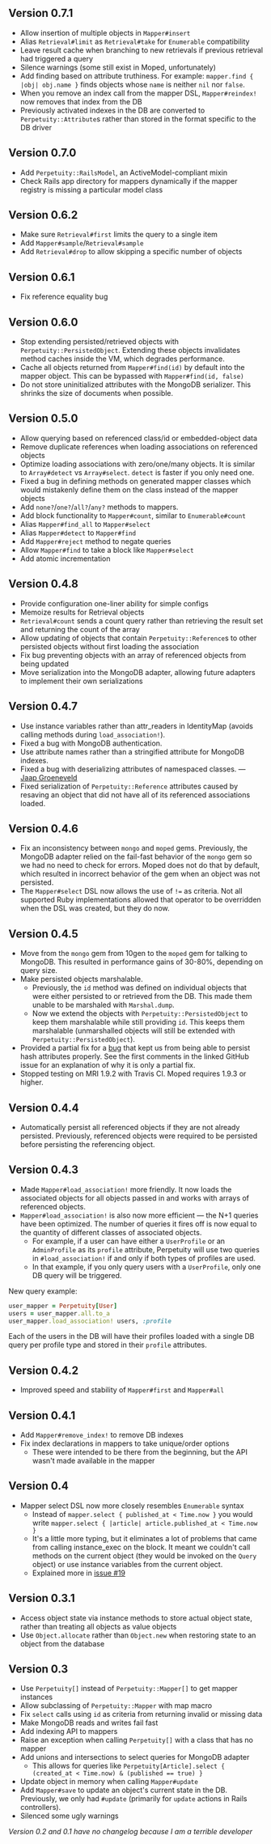 ## Version 0.7.1

- Allow insertion of multiple objects in `Mapper#insert`
- Alias `Retrieval#limit` as `Retrieval#take` for `Enumerable` compatibility
- Leave result cache when branching to new retrievals if previous retrieval had triggered a query
- Silence warnings (some still exist in Moped, unfortunately)
- Add finding based on attribute truthiness. For example: `mapper.find { |obj| obj.name }` finds objects whose `name` is neither `nil` nor `false`.
- When you remove an index call from the mapper DSL, `Mapper#reindex!` now removes that index from the DB
- Previously activated indexes in the DB are converted to `Perpetuity::Attribute`s rather than stored in the format specific to the DB driver

## Version 0.7.0

- Add `Perpetuity::RailsModel`, an ActiveModel-compliant mixin
- Check Rails app directory for mappers dynamically if the mapper registry is missing a particular model class

## Version 0.6.2

- Make sure `Retrieval#first` limits the query to a single item
- Add `Mapper#sample`/`Retrieval#sample`
- Add `Retrieval#drop` to allow skipping a specific number of objects

## Version 0.6.1

- Fix reference equality bug

## Version 0.6.0

- Stop extending persisted/retrieved objects with `Perpetuity::PersistedObject`. Extending these objects invalidates method caches inside the VM, which degrades performance.
- Cache all objects returned from `Mapper#find(id)` by default into the mapper object. This can be bypassed with `Mapper#find(id, false)`
- Do not store uninitialized attributes with the MongoDB serializer. This shrinks the size of documents when possible.

## Version 0.5.0

- Allow querying based on referenced class/id or embedded-object data
- Remove duplicate references when loading associations on referenced objects
- Optimize loading associations with zero/one/many objects. It is similar to `Array#detect` vs `Array#select`. `detect` is faster if you only need one.
- Fixed a bug in defining methods on generated mapper classes which would mistakenly define them on the class instead of the mapper objects
- Add `none?`/`one?`/`all?`/`any?` methods to mappers.
- Add block functionality to `Mapper#count`, similar to `Enumerable#count`
- Alias `Mapper#find_all` to `Mapper#select`
- Alias `Mapper#detect` to `Mapper#find`
- Add `Mapper#reject` method to negate queries
- Allow `Mapper#find` to take a block like `Mapper#select`
- Add atomic incrementation

## Version 0.4.8

- Provide configuration one-liner ability for simple configs
- Memoize results for Retrieval objects
- `Retrieval#count` sends a count query rather than retrieving the result set and returning the count of the array
- Allow updating of objects that contain `Perpetuity::Reference`s to other persisted objects without first loading the association
- Fix bug preventing objects with an array of referenced objects from being updated
- Move serialization into the MongoDB adapter, allowing future adapters to implement their own serializations

## Version 0.4.7

- Use instance variables rather than attr_readers in IdentityMap (avoids calling methods during `load_association!`).
- Fixed a bug with MongoDB authentication.
- Use attribute names rather than a stringified attribute for MongoDB indexes.
- Fixed a bug with deserializing attributes of namespaced classes. — [Jaap Groeneveld](https://github.com/jgroeneveld)
- Fixed serialization of `Perpetuity::Reference` attributes caused by resaving an object that did not have all of its referenced associations loaded.

## Version 0.4.6

- Fix an inconsistency between `mongo` and `moped` gems. Previously, the MongoDB adapter relied on the fail-fast behavior of the `mongo` gem so we had no need to check for errors. Moped does not do that by default, which resulted in incorrect behavior of the gem when an object was not persisted.
- The `Mapper#select` DSL now allows the use of `!=` as criteria. Not all supported Ruby implementations allowed that operator to be overridden when the DSL was created, but they do now.

## Version 0.4.5

- Move from the `mongo` gem from 10gen to the `moped` gem for talking to MongoDB. This resulted in performance gains of 30-80%, depending on query size.
- Make persisted objects marshalable.
  - Previously, the `id` method was defined on individual objects that were either persisted to or retrieved from the DB. This made them unable to be marshaled with `Marshal.dump`.
  - Now we extend the objects with `Perpetuity::PersistedObject` to keep them marshalable while still providing `id`. This keeps them marshalable (unmarshalled objects will still be extended with `Perpetuity::PersistedObject`).
- Provided a partial fix for a [bug](https://github.com/jgaskins/perpetuity/issues/23) that kept us from being able to persist hash attributes properly. See the first comments in the linked GitHub issue for an explanation of why it is only a partial fix.
- Stopped testing on MRI 1.9.2 with Travis CI. Moped requires 1.9.3 or higher.

## Version 0.4.4

- Automatically persist all referenced objects if they are not already persisted. Previously, referenced objects were required to be persisted before persisting the referencing object.

## Version 0.4.3

- Made `Mapper#load_association!` more friendly. It now loads the associated objects for all objects passed in and works with arrays of referenced objects.
- `Mapper#load_association!` is also now more efficient — the N+1 queries have been optimized. The number of queries it fires off is now equal to the quantity of different classes of associated objects.
  - For example, if a user can have either a `UserProfile` or an `AdminProfile` as its `profile` attribute, Perpetuity will use two queries in `#load_association!` if and only if both types of profiles are used.
  - In that example, if you only query users with a `UserProfile`, only one DB query will be triggered.

New query example:

```ruby
user_mapper = Perpetuity[User]
users = user_mapper.all.to_a
user_mapper.load_association! users, :profile
```

Each of the users in the DB will have their profiles loaded with a single DB query per profile type and stored in their `profile` attributes.

## Version 0.4.2

- Improved speed and stability of `Mapper#first` and `Mapper#all`

## Version 0.4.1

- Add `Mapper#remove_index!` to remove DB indexes
- Fix index declarations in mappers to take unique/order options
  - These were intended to be there from the beginning, but the API wasn't made available in the mapper

## Version 0.4

- Mapper select DSL now more closely resembles `Enumerable` syntax
  - Instead of `mapper.select { published_at < Time.now }` you would write `mapper.select { |article| article.published_at < Time.now }`
  - It's a little more typing, but it eliminates a lot of problems that came from calling instance_exec on the block. It meant we couldn't call methods on the current object (they would be invoked on the `Query` object) or use instance variables from the current object.
  - Explained more in [issue #19](https://github.com/jgaskins/perpetuity/issues/19)

## Version 0.3.1

- Access object state via instance methods to store actual object state, rather than treating all objects as value objects
- Use `Object.allocate` rather than `Object.new` when restoring state to an object from the database

## Version 0.3

- Use `Perpetuity[]` instead of `Perpetuity::Mapper[]` to get mapper instances
- Allow subclassing of `Perpetuity::Mapper` with map macro
- Fix `select` calls using `id` as criteria from returning invalid or missing data
- Make MongoDB reads and writes fail fast
- Add indexing API to mappers
- Raise an exception when calling `Perpetuity[]` with a class that has no mapper
- Add unions and intersections to select queries for MongoDB adapter
  - This allows for queries like `Perpetuity[Article].select { (created_at < Time.now) & (published == true) }`
- Update object in memory when calling `Mapper#update`
- Add `Mapper#save` to update an object's current state in the DB. Previously, we only had `#update` (primarily for `update` actions in Rails controllers).
- Silenced some ugly warnings

*Version 0.2 and 0.1 have no changelog because I am a terrible developer*
